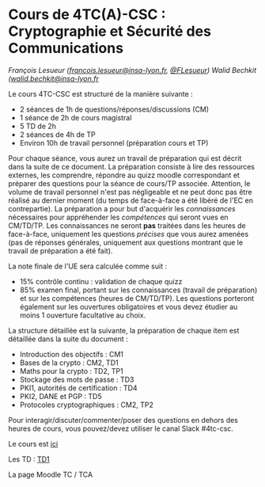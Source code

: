 # Cours de 4TC(A)-CSC : Cryptographie et Sécurité des Communications

_François Lesueur ([francois.lesueur@insa-lyon.fr](mailto:francois.lesueur@insa-lyon.fr), [@FLesueur](https://twitter.com/FLesueur))_
_Walid Bechkit ([walid.bechkit@insa-lyon.fr](mailto:walid.bechkit@insa-lyon.fr)_

<!-- Structure du cours 4TC-CSC
==========================
-->


Le cours 4TC-CSC est structuré de la manière suivante :

* 2 séances de 1h de questions/réponses/discussions (CM)
* 1 séance de 2h de cours magistral
* 5 TD de 2h
* 2 séances de 4h de TP
* Environ 10h de travail personnel (préparation cours et TP)


Pour chaque séance, vous aurez un travail de préparation qui est décrit dans la suite de ce document. La préparation consiste à lire des ressources externes, les comprendre, répondre au quizz moodle correspondant et préparer des questions pour la séance de cours/TP associée. Attention, le volume de travail personnel n'est pas négligeable et ne peut donc pas être réalisé au dernier moment (du temps de face-à-face a été libéré de l'EC en contrepartie). La préparation a pour but d'acquérir les _connaissances_ nécessaires pour appréhender les _compétences_ qui seront vues en CM/TD/TP. Les connaissances ne seront **pas** traitées dans les heures de face-à-face, uniquement les questions _précises_ que vous aurez amenées (pas de réponses générales, uniquement aux questions montrant que le travail de préparation a été fait).

La note finale de l'UE sera calculée comme suit :

* 15% contrôle continu : validation de chaque quizz
* 85% examen final, portant sur les connaissances (travail de préparation) et sur les compétences (heures de CM/TD/TP). Les questions porteront également sur les ouvertures obligatoires et vous devez étudier au moins 1 ouverture facultative au choix.


La structure détaillée est la suivante, la préparation de chaque item est détaillée dans la suite du document :

* Introduction des objectifs : CM1
* Bases de la crypto : CM2, TD1
* Maths pour la crypto : TD2, TP1
* Stockage des mots de passe : TD3
* PKI1, autorités de certification : TD4
* PKI2, DANE et PGP : TD5
* Protocoles cryptographiques : CM2, TP2

Pour interagir/discuter/commenter/poser des questions en dehors des heures de cours, vous pouvez/devez utiliser le canal Slack #4tc-csc.

Le cours est [ici](cours.md)

Les TD : [TD1](td1-jdr)

La page Moodle TC / TCA
